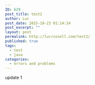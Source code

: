 ```yaml
---
ID: 629
post_title: test2
author: Luc
post_date: 2015-10-23 01:14:24
post_excerpt: ""
layout: post
permalink: http://lucrussell.com/test2/
published: true
tags:
  - test
  - java
categories:
  - errors and problems
---
```

update 1